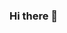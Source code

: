 ### Hi there 👋

<!--
![Github Stats](https://github-readme-stats.vercel.app/api?username=Ricardo-Silva91&count_private=true&show_icons=true&theme=nord)

**Ricardo-Silva91/Ricardo-Silva91** is a ✨ _special_ ✨ repository because its `README.md` (this file) appears on your GitHub profile.

Here are some ideas to get you started:

- 🔭 I’m currently working on ...
- 🌱 I’m currently learning ...
- 👯 I’m looking to collaborate on ...
- 🤔 I’m looking for help with ...
- 💬 Ask me about ...
- 📫 How to reach me: ...
- 😄 Pronouns: ...
- ⚡ Fun fact: ...
-->

